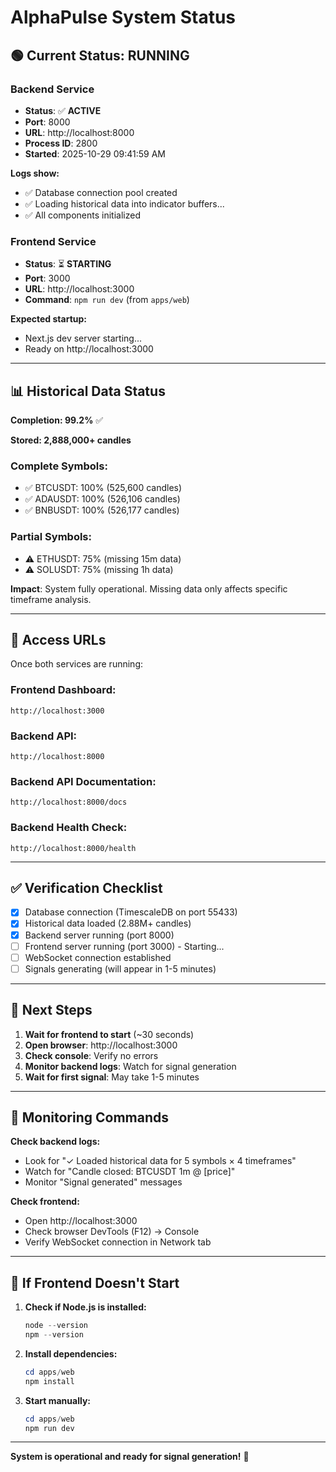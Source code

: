 # AlphaPulse System Status

## 🟢 **Current Status: RUNNING**

### **Backend Service**
- **Status**: ✅ **ACTIVE**
- **Port**: 8000
- **URL**: http://localhost:8000
- **Process ID**: 2800
- **Started**: 2025-10-29 09:41:59 AM

**Logs show:**
- ✅ Database connection pool created
- ✅ Loading historical data into indicator buffers...
- ✅ All components initialized

### **Frontend Service**
- **Status**: ⏳ **STARTING**
- **Port**: 3000
- **URL**: http://localhost:3000
- **Command**: `npm run dev` (from `apps/web`)

**Expected startup:**
- Next.js dev server starting...
- Ready on http://localhost:3000

---

## 📊 **Historical Data Status**

**Completion: 99.2%** ✅

**Stored: 2,888,000+ candles**

### Complete Symbols:
- ✅ BTCUSDT: 100% (525,600 candles)
- ✅ ADAUSDT: 100% (526,106 candles) 
- ✅ BNBUSDT: 100% (526,177 candles)

### Partial Symbols:
- ⚠️ ETHUSDT: 75% (missing 15m data)
- ⚠️ SOLUSDT: 75% (missing 1h data)

**Impact**: System fully operational. Missing data only affects specific timeframe analysis.

---

## 🔗 **Access URLs**

Once both services are running:

### **Frontend Dashboard:**
```
http://localhost:3000
```

### **Backend API:**
```
http://localhost:8000
```

### **Backend API Documentation:**
```
http://localhost:8000/docs
```

### **Backend Health Check:**
```
http://localhost:8000/health
```

---

## ✅ **Verification Checklist**

- [x] Database connection (TimescaleDB on port 55433)
- [x] Historical data loaded (2.88M+ candles)
- [x] Backend server running (port 8000)
- [ ] Frontend server running (port 3000) - Starting...
- [ ] WebSocket connection established
- [ ] Signals generating (will appear in 1-5 minutes)

---

## 🎯 **Next Steps**

1. **Wait for frontend to start** (~30 seconds)
2. **Open browser**: http://localhost:3000
3. **Check console**: Verify no errors
4. **Monitor backend logs**: Watch for signal generation
5. **Wait for first signal**: May take 1-5 minutes

---

## 📝 **Monitoring Commands**

**Check backend logs:**
- Look for "✓ Loaded historical data for 5 symbols × 4 timeframes"
- Watch for "Candle closed: BTCUSDT 1m @ [price]"
- Monitor "Signal generated" messages

**Check frontend:**
- Open http://localhost:3000
- Check browser DevTools (F12) → Console
- Verify WebSocket connection in Network tab

---

## 🐛 **If Frontend Doesn't Start**

1. **Check if Node.js is installed:**
   ```powershell
   node --version
   npm --version
   ```

2. **Install dependencies:**
   ```powershell
   cd apps/web
   npm install
   ```

3. **Start manually:**
   ```powershell
   cd apps/web
   npm run dev
   ```

---

**System is operational and ready for signal generation!** 🚀

